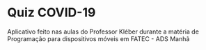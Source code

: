 # Quiz COVID-19

Aplicativo feito nas aulas do Professor Kléber durante a matéria de Programação para dispositivos móveis em FATEC - ADS Manhã